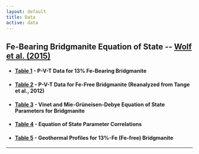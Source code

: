 ```yaml
---
layout: default
title: Data
active: data
---
```



## Fe-Bearing Bridgmanite Equation of State -- **[Wolf et al. (2015)](http://dx.doi.org/10.1002/2015JB012108)**
* #### [Table 1](data/Wolf2015/tbl1.txt) - P-V-T Data for 13% Fe-Bearing Bridgmanite
* #### [Table 2](data/Wolf2015/tbl2.txt) - P-V-T Data for Fe-Free Bridgmanite (Reanalyzed from Tange et al., 2012)
* #### [Table 3](data/Wolf2015/tbl3.txt) - Vinet and Mie-Grüneisen-Debye Equation of State Parameters for Bridgmanite
* #### [Table 4](data/Wolf2015/tbl4.txt) - Equation of State Parameter Correlations
* #### [Table 5](data/Wolf2015/tbl5.txt) - Geothermal Profiles for 13%-Fe (Fe-free) Bridgmanite

---
